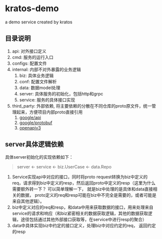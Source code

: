 # kratos-demo
a demo service created by kratos

## 目录说明
1. api: 对外接口定义
2. cmd: 服务的运行入口
3. configs: 配置文件
4. internal: 内部不对外暴露的业务逻辑
   1. biz: 具体业务逻辑
   2. conf: 配置文件解析
   3. data: 数据model处理
   4. server: 具体服务的初始化，包括http和grpc
   5. service: 服务的具体接口实现
5. third_party: 外部依赖, 将主要依赖的分散在不同仓库的proto原文件，统一管理起来，方便项目内部proto直接引用
   1. [google/api](https://github.com/googleapis/googleapis/tree/master/google/api)
   2. [google/protobuf](https://github.com/protocolbuffers/protobuf/tree/main/src/google/protobuf)
   3. [openapiv3](https://github.com/google/gnostic/tree/main/openapiv3)

## server具体逻辑依赖

具体server初始化的实现依赖如下：

> server <- service <- biz.UserCase <- data.Repo 

1. Service实现api中对应的接口，同时将proto request转换为biz中定义的req，请求得到biz中定义的resp，然后返回proto中定义的resp（这里为什么需要额外转一下？ 可以简单理解一下， 就是biz中处理的是具体和data直接相关的数据， proto定义的req和resp可能在biz中不完全是需要的，或者可能是来自其他逻辑）。
2. biz中定义对应的req和resp，和data中用来获取数据的接口，用来处理来自service的请求和响应（和biz紧密相关的数据获取逻辑，其他的数据获取逻辑，途径包括通过其他外部接口获取等，在service中进行resp的聚合）
3. data中具体实现biz中约定的接口定义，处理biz中对应约定的req， 返回约定的resp